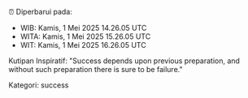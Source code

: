 ⏰ Diperbarui pada:
- WIB: Kamis, 1 Mei 2025 14.26.05 UTC
- WITA: Kamis, 1 Mei 2025 15.26.05 UTC
- WIT: Kamis, 1 Mei 2025 16.26.05 UTC

Kutipan Inspiratif:
"Success depends upon previous preparation, and without such preparation there is sure to be failure."


Kategori: success

